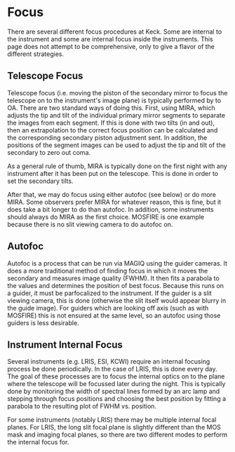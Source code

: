 # Focus

There are several different focus procedures at Keck.  Some are internal to the instrument and some are internal focus inside the instruments.  This page does not attempt to be comprehensive, only to give a flavor of the different strategies.

## Telescope Focus

Telescope focus (i.e. moving the piston of the secondary mirror to focus the telescope on to the instrument's image plane) is typically performed by to OA.  There are two standard ways of doing this.  First, using MIRA, which adjusts the tip and tilt of the individual primary mirror segments to separate the images from each segment.  If this is done with two tilts (in and out), then an extrapolation to the correct focus position can be calculated and the corresponding secondary piston adjustment sent.  In addition, the positions of the segment images can be used to adjust the tip and tilt of the secondary to zero out coma.

As a general rule of thumb, MIRA is typically done on the first night with any instrument after it has been put on the telescope.  This is done in order to set the secondary tilts.

After that, we may do focus using either autofoc (see below) or do more MIRA.  Some observers prefer MIRA for whatever reason, this is fine, but it does take a bit longer to do than autofoc.  In addition, some instruments should always do MIRA as the first choice.  MOSFIRE is one example because there is no slit viewing camera to do autofoc on.

## Autofoc

Autofoc is a process that can be run via MAGIQ using the guider cameras.  It does a more traditional method of finding focus in which it moves the secondary and measures image quality (FWHM).  It then fits a parabola to the values and determines the position of best focus.  Because this runs on a guider, it must be parfocalized to the instrument.  If the guider is a slit viewing camera, this is done (otherwise the slit itself would appear blurry in the guide image).  For guiders which are looking off axis (such as with MOSFIRE) this is not ensured at the same level, so an autofoc using those guiders is less desirable.

## Instrument Internal Focus

Several instruments (e.g. LRIS, ESI, KCWI) require an internal focusing process be done periodically.  In the case of LRIS, this is done every day.  The goal of these processes are to focus the internal optics on to the plane where the telescope will be focussed later during the night.  This is typically done by monitoring the width of spectral lines formed by an arc lamp and stepping through focus positions and choosing the best position by fitting a parabola to the resulting plot of FWHM vs. position.

For some instruments (notably LRIS) there may be multiple internal focal planes.  For LRIS, the long slit focal plane is slightly different than the MOS mask and imaging focal planes, so there are two different modes to perform the internal focus for.
